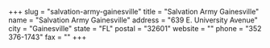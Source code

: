 +++
slug = "salvation-army-gainesville"
title = "Salvation Army Gainesville"
name = "Salvation Army Gainesville"
address = "639 E. University Avenue"
city = "Gainesville"
state = "FL"
postal = "32601"
website = ""
phone = "352 376-1743"
fax = ""
+++
